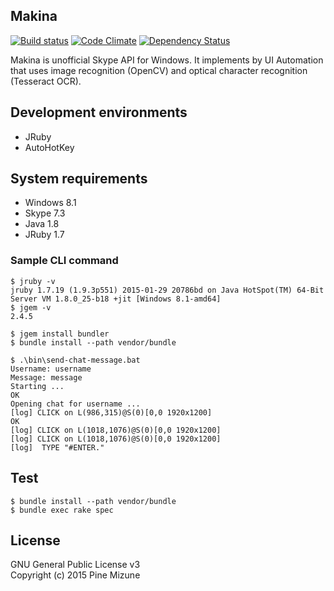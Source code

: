 Makina
------

[![Build status](https://ci.appveyor.com/api/projects/status/mp4041wuhjwjakbp/branch/master?svg=true)](https://ci.appveyor.com/project/pine613/makina/branch/master)
[![Code Climate](https://codeclimate.com/github/pine613/makina/badges/gpa.svg)](https://codeclimate.com/github/pine613/makina)
[![Dependency Status](https://gemnasium.com/pine613/makina.svg)](https://gemnasium.com/pine613/makina)

Makina is unofficial Skype API for Windows. It implements by UI Automation that uses image recognition (OpenCV) and optical character recognition (Tesseract OCR).


## Development environments

  - JRuby
  - AutoHotKey


## System requirements

  - Windows 8.1
  - Skype 7.3
  - Java 1.8
  - JRuby 1.7


### Sample CLI command

```
$ jruby -v
jruby 1.7.19 (1.9.3p551) 2015-01-29 20786bd on Java HotSpot(TM) 64-Bit Server VM 1.8.0_25-b18 +jit [Windows 8.1-amd64]
$ jgem -v
2.4.5

$ jgem install bundler
$ bundle install --path vendor/bundle

$ .\bin\send-chat-message.bat
Username: username
Message: message
Starting ...
OK
Opening chat for username ...
[log] CLICK on L(986,315)@S(0)[0,0 1920x1200]
OK
[log] CLICK on L(1018,1076)@S(0)[0,0 1920x1200]
[log] CLICK on L(1018,1076)@S(0)[0,0 1920x1200]
[log]  TYPE "#ENTER."
```

## Test

```
$ bundle install --path vendor/bundle
$ bundle exec rake spec
```

## License
GNU General Public License v3<br />
Copyright (c) 2015 Pine Mizune
